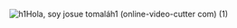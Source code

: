 ![h1Hola, soy josue tomaláh1 (online-video-cutter com) (1)](https://user-images.githubusercontent.com/84942510/183238762-a2c9546c-cfc3-4e5d-b796-c4c4e3c4ef49.gif)
